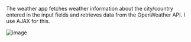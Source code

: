 The weather app fetches weather information about the city/country entered in the input fields and retrieves data from the OpenWeather API. I use AJAX for this.

![image](https://github.com/runtime-error786/Weather-app-AJAX/assets/123109871/9c64779b-ad3b-4200-b6d7-a2aba5a245e5)
